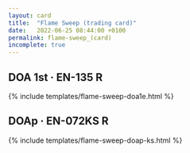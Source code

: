 ```yaml
---
layout: card
title:  "Flame Sweep (trading card)"
date:   2022-06-25 08:44:00 +0100
permalink: flame-sweep_(card)
incomplete: true
---
```


## DOA 1st &middot; EN-135 R

{% include templates/flame-sweep-doa1e.html %}


## DOAp &middot; EN-072KS R

{% include templates/flame-sweep-doap-ks.html %}
